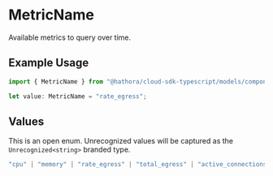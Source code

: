 # MetricName

Available metrics to query over time.

## Example Usage

```typescript
import { MetricName } from "@hathora/cloud-sdk-typescript/models/components";

let value: MetricName = "rate_egress";
```

## Values

This is an open enum. Unrecognized values will be captured as the `Unrecognized<string>` branded type.

```typescript
"cpu" | "memory" | "rate_egress" | "total_egress" | "active_connections" | Unrecognized<string>
```